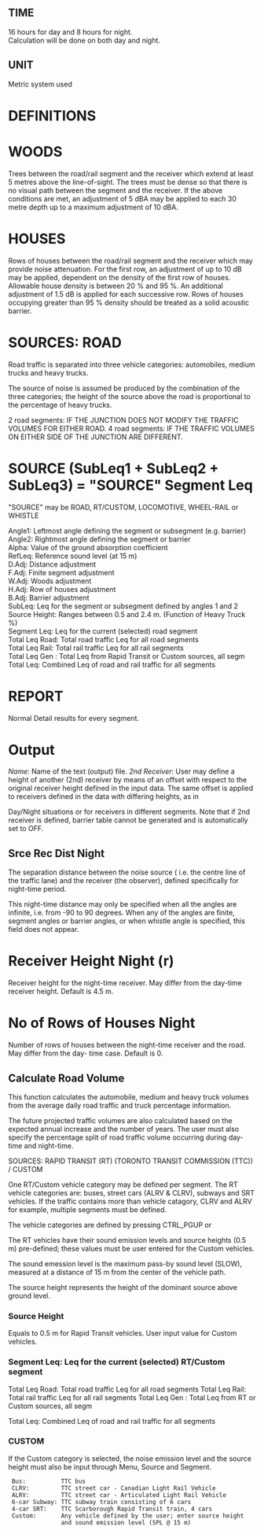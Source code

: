 ## TIME
16 hours for day and 8 hours for night.  
Calculation will be done on both day and night.

## UNIT
Metric system used

# DEFINITIONS

# WOODS    
Trees between the road/rail segment and the receiver which
extend at least 5 metres above the line-of-sight.  The trees
must be dense so that there is no visual path  between the
segment and the receiver.  If the above  conditions are met,
an adjustment of 5 dBA may be applied  to each 30 metre
depth up to a maximum adjustment of 10 dBA.

# HOUSES   
Rows of houses between the road/rail segment and the
receiver which may provide noise attenuation.  For the first
row, an adjustment of up to 10 dB may be applied, dependent
on the density of the first row of houses.  Allowable house
density is between 20 % and 95 %.  An additional adjustment
of 1.5 dB is applied for each successive row. Rows of houses
occupying greater than 95 % density should be treated as a
solid acoustic barrier.

# SOURCES:  ROAD
Road traffic is separated into three vehicle categories:  automobiles, medium
trucks and heavy trucks.   

The source of noise is assumed be produced by the
combination of the three categories; the height of the source above the road
is proportional to the percentage of heavy trucks.


2 road segments: IF THE JUNCTION DOES NOT MODIFY THE TRAFFIC VOLUMES FOR EITHER ROAD.
4 road segments: IF THE TRAFFIC VOLUMES ON EITHER SIDE OF THE JUNCTION ARE DIFFERENT.


# SOURCE (SubLeq1 + SubLeq2 + SubLeq3) = "SOURCE" Segment Leq

   "SOURCE" may be ROAD, RT/CUSTOM, LOCOMOTIVE, WHEEL-RAIL or WHISTLE

   Angle1:  Leftmost angle defining the segment or subsegment (e.g. barrier)  
   Angle2:  Rightmost angle defining the segment or barrier  
   Alpha:   Value of the ground absorption coefficient  
   RefLeq:  Reference sound level (at 15 m)  
   D.Adj:   Distance adjustment  
   F.Adj:   Finite segment adjustment  
   W.Adj:   Woods adjustment  
   H.Adj:   Row of houses adjustment  
   B.Adj:   Barrier adjustment  
   SubLeq:  Leq for the segment or subsegment defined by angles 1 and 2  
   Source Height:   Ranges between 0.5 and 2.4 m.  (Function of Heavy Truck %)  
   Segment Leq:     Leq for the current (selected) road segment  
   Total Leq Road:  Total road traffic Leq for all road segments     
   Total Leq Rail:  Total rail traffic Leq for all rail segments  
   Total Leq Gen :  Total Leq from Rapid Transit or Custom sources, all segm  
   Total Leq: Combined Leq of road and rail traffic for all segments  

# REPORT
Normal 
Detail results for every segment.


# Output

*Name*: Name of the text (output) file.
*2nd Receiver*: User may define a height of another (2nd) receiver by means of an offset with respect to the original receiver height defined in the input data.  The same offset is applied to receivers defined in the data with differing heights, as in 
            
Day/Night situations or for receivers in different segments. Note that if 2nd receiver is defined, barrier table cannot be generated and is automatically set to OFF.


## Srce Rec Dist Night
 The separation  distance between the noise source ( i.e. the centre line of the traffic lane) and the receiver (the observer), defined specifically for night-time period. 
    
This night-time distance may only be specified when all the angles are infinite, i.e. from -90 to 90 degrees.  When any of the angles are finite, segment angles or barrier angles, or when whistle angle is specified, this field does not appear.

# Receiver Height Night (r) 
  Receiver height for the night-time receiver. May differ from the day-time receiver height. Default is 4.5 m.

# No of Rows of Houses Night 
Number of rows of houses between the night-time receiver and the road. May differ from the day- time case. Default is 0.


## Calculate Road Volume

This function calculates the automobile, medium and heavy truck volumes from the average daily road traffic and truck percentage information.

The future projected traffic volumes are also calculated based on the expected annual increase and the number of years.  The user must also specify the percentage split of road traffic volume occurring during day-time and night-time.

SOURCES: RAPID TRANSIT (RT) (TORONTO TRANSIT COMMISSION (TTC)) / CUSTOM

One RT/Custom vehicle category may be defined per segment.  The RT vehicle categories are: buses, street cars (ALRV & CLRV), subways and SRT vehicles.
If the traffic contains more than vehicle catagory, CLRV and ALRV for example,
multiple segments must be defined.

The vehicle categories are defined by pressing CTRL_PGUP or 

The RT vehicles have their sound emission levels and source heights (0.5 m) pre-defined; these values must be user entered for the Custom vehicles.

The sound emession level is the maximum pass-by sound level (SLOW), measured at a distance of 15 m from the center of the vehicle path.

The source height represents the height of the dominant source above ground level.



  ### Source Height
Equals to 0.5 m for Rapid Transit vehicles. User input value for Custom vehicles.

  ### Segment Leq:     Leq for the current (selected) RT/Custom segment

   Total Leq Road:  Total road traffic Leq for all road segments
   Total Leq Rail:  Total rail traffic Leq for all rail segments
   Total Leq Gen :  Total Leq from RT or Custom sources, all segm

   Total Leq:       Combined Leq of road and rail traffic for all segments


### CUSTOM 
   If the Custom category is selected, the noise emission level and
   the source height must also be input through Menu, Source and Segment.

     Bus:          TTC bus
     CLRV:         TTC street car - Canadian Light Rail Vehicle
     ALRV:         TTC street car - Articulated Light Rail Vehicle
     6-car Subway: TTC subway train consisting of 6 cars
     4-car SRT:    TTC Scarborough Rapid Transit train, 4 cars
     Custom:       Any vehicle defined by the user; enter source height
                   and sound emission level (SPL @ 15 m)
                   
 
